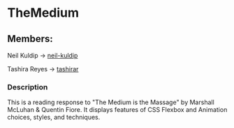 # TheMedium

## Members:
Neil Kuldip -> [neil-kuldip](https://tashirar.github.io/)

Tashira Reyes -> [tashirar](https://neil-kuldip.github.io/WebProduction1/)

### Description
This is a reading response to "The Medium is the Massage" by Marshall McLuhan & Quentin Fiore. It displays features of CSS Flexbox and Animation choices, styles, and techniques. 
